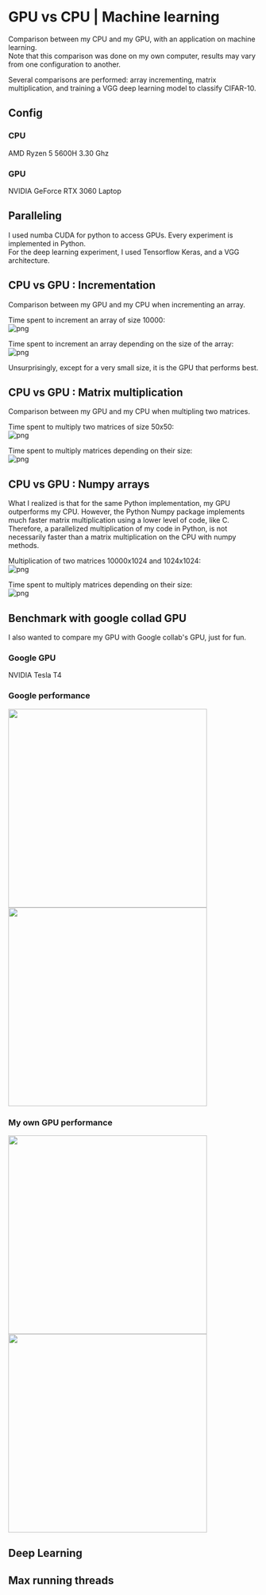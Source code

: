 # GPU vs CPU | Machine learning

Comparison between my CPU and my GPU, with an application on machine learning.  
Note that this comparison was done on my own computer, results may vary from one configuration to another.

Several comparisons are performed: array incrementing, matrix multiplication, and training a VGG deep learning model to classify CIFAR-10.

## Config

### CPU

AMD Ryzen 5 5600H 3.30 Ghz

### GPU

NVIDIA GeForce RTX 3060 Laptop

## Paralleling

I used numba CUDA for python to access GPUs. Every experiment is implemented in Python.  
For the deep learning experiment, I used Tensorflow Keras, and a VGG architecture.

## CPU vs GPU : Incrementation

Comparison between my GPU and my CPU when incrementing an array.  

Time spent to increment an array of size 10000:  
![png](matrix-mult/inc1.png)

Time spent to increment an array depending on the size of the array:  
![png](matrix-mult/inc2.png)

Unsurprisingly, except for a very small size, it is the GPU that performs best.

## CPU vs GPU : Matrix multiplication

Comparison between my GPU and my CPU when multipling two matrices.  

Time spent to multiply two matrices of size 50x50:  
![png](matrix-mult/mult1.png)

Time spent to multiply matrices depending on their size:  
![png](matrix-mult/mult2.png)

## CPU vs GPU : Numpy arrays

What I realized is that for the same Python implementation, my GPU outperforms my CPU. However, the Python Numpy package implements much faster matrix multiplication using a lower level of code, like C. Therefore, a parallelized multiplication of my code in Python, is not necessarily faster than a matrix multiplication on the CPU with numpy methods.

Multiplication of two matrices 10000x1024 and 1024x1024:  
![png](matrix-mult/numpy1.png)

Time spent to multiply matrices depending on their size:  
![png](matrix-mult/numpy2.png)

## Benchmark with google collad GPU

I also wanted to compare my GPU with Google collab's GPU, just for fun.

### Google GPU

NVIDIA Tesla T4

### Google performance

<img src="comp-google/google1.png" width="400"/><img src="comp-google/google2.png" width="400"/>

### My own GPU performance

<img src="comp-google/own1.png" width="400"/><img src="comp-google/own2.png" width="400"/>

## Deep Learning


## Max running threads
